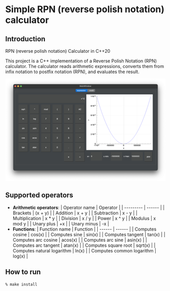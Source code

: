 # Simple RPN (reverse polish notation) calculator

## Introduction

RPN (reverse polish notation) Calculator in C++20

This project is a C++ implementation of a Reverse Polish Notation (RPN) calculator. The calculator reads arithmetic expressions, converts them from infix notation to postfix notation (RPN), and evaluates the result.

![calculator app](/misc/images/example.png)

## Supported operators
   - **Arithmetic operators**:
     | Operator name | Operator | 
      | --------- | ------ |
      | Brackets | (x + y) |
      | Addition | x + y | 
      | Subtraction | x - y | 
      | Multiplication | x * y | 
      | Division | x / y | 
      | Power | x ^ y | 
      | Modulus | x mod y |
      | Unary plus | +x | 
      | Unary minus | -x | 
   - **Functions**:
      | Function name | Function |
      | ------ | ------ |
      | Computes cosine | cos(x) |
      | Computes sine | sin(x) |
      | Computes tangent | tan(x) |
      | Computes arc cosine | acos(x) |
      | Computes arc sine | asin(x) |
      | Computes arc tangent | atan(x) |
      | Computes square root | sqrt(x) |
      | Computes natural logarithm | ln(x) |
      | Computes common logarithm | log(x) |

## How to run
```
% make install
```
